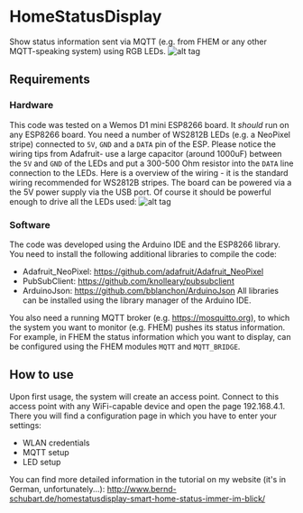 # HomeStatusDisplay

Show status information sent via MQTT (e.g. from FHEM or any other MQTT-speaking system) using RGB LEDs.
![alt tag](http://www.bernd-schubart.de/downloads/fhem/fhemstatusdisplay/homestatusdisplay_37.jpg)

## Requirements
### Hardware
This code was tested on a Wemos D1 mini ESP8266 board. It *should* run on any ESP8266 board. You need a number of WS2812B LEDs (e.g. a NeoPixel stripe) connected to `5V`, `GND` and a `DATA` pin of the ESP. Please notice the wiring tips from Adafruit- use a large capacitor (around 1000uF) between the `5V` and `GND` of the LEDs and put a 300-500 Ohm resistor into the `DATA` line connection to the LEDs. Here is a overview of the wiring - it is the standard wiring recommended for WS2812B stripes. The board can be powered via a the 5V power supply via the USB port. Of course it should be powerful enough to drive all the LEDs used:
![alt tag](http://www.bernd-schubart.de/downloads/fhem/fhemstatusdisplay/homestatusdisplay_board.png)

### Software
The code was developed using the Arduino IDE and the ESP8266 library. You need to install the following additional libraries to compile the code:
 - Adafruit_NeoPixel: https://github.com/adafruit/Adafruit_NeoPixel
 - PubSubClient: https://github.com/knolleary/pubsubclient
 - ArduinoJson: https://github.com/bblanchon/ArduinoJson
All libraries can be installed using the library manager of the Arduino IDE.

You also need a running MQTT broker (e.g. https://mosquitto.org), to which the system you want to monitor (e.g. FHEM) pushes its status information. For example, in FHEM the status information which you want to display, can be configured using the FHEM modules `MQTT` and `MQTT_BRIDGE`.

## How to use
Upon first usage, the system will create an access point. Connect to this access point with any WiFi-capable device and open the page 192.168.4.1.
There you will find a configuration page in which you have to enter your settings:
 - WLAN credentials
 - MQTT setup
 - LED setup

You can find more detailed information in the tutorial on my website (it's in German, unfortunately...):
http://www.bernd-schubart.de/homestatusdisplay-smart-home-status-immer-im-blick/
